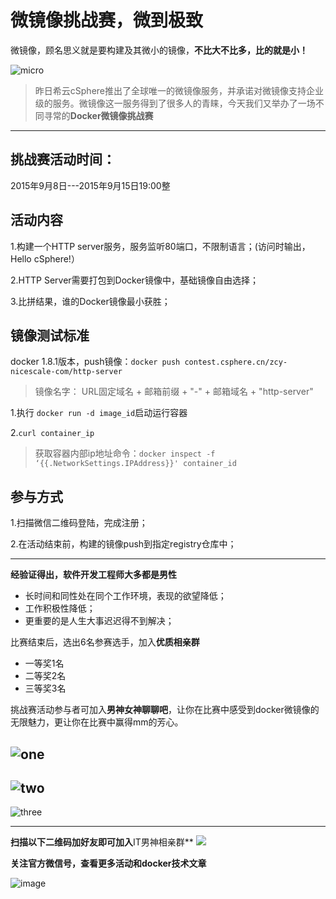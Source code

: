 # 微镜像挑战赛，微到极致

微镜像，顾名思义就是要构建及其微小的镜像，**不比大不比多，比的就是小！**

![micro](https://discuss.csphere.cn/uploads/default/original/2X/f/ffa963d67ebce4c96010ddc417a2e6bedfc1575a.jpg)

> 昨日希云cSphere推出了全球唯一的微镜像服务，并承诺对微镜像支持企业级的服务。微镜像这一服务得到了很多人的青睐，今天我们又举办了一场不同寻常的**Docker微镜像挑战赛**

---
## 挑战赛活动时间：

2015年9月8日---2015年9月15日19:00整

## 活动内容

 1.构建一个HTTP server服务，服务监听80端口，不限制语言；(访问时输出，Hello cSphere!）

 2.HTTP Server需要打包到Docker镜像中，基础镜像自由选择；

 3.比拼结果，谁的Docker镜像最小获胜；

## 镜像测试标准

docker 1.8.1版本，push镜像：`docker push contest.csphere.cn/zcy-nicescale-com/http-server`
> 镜像名字： URL固定域名 + 邮箱前缀 + "-" + 邮箱域名 + "http-server"  
 
 1.执行 `docker run -d image_id`启动运行容器

 2.`curl container_ip`
> 获取容器内部ip地址命令：`docker inspect -f ‘{{.NetworkSettings.IPAddress}}' container_id`

## 参与方式

 1.扫描微信二维码登陆，完成注册；

 2.在活动结束前，构建的镜像push到指定registry仓库中；

---

**经验证得出，软件开发工程师大多都是男性**

 - 长时间和同性处在同个工作环境，表现的欲望降低；
 - 工作积极性降低；
 - 更重要的是人生大事迟迟得不到解决；

比赛结束后，选出6名参赛选手，加入**优质相亲群**

- 一等奖1名 
- 二等奖2名 
- 三等奖3名

挑战赛活动参与者可加入**男神女神聊聊吧**，让你在比赛中感受到docker微镜像的无限魅力，更让你在比赛中赢得mm的芳心。

![one](https://discuss.csphere.cn/uploads/default/original/2X/b/ba7649e1a7b690f6fd715fb5b9e3eeb89b937282.jpg)
---
![two](https://discuss.csphere.cn/uploads/default/original/2X/1/1a33b5516b298870e23a94df11e255d78215f026.jpg)
---
![three](https://discuss.csphere.cn/uploads/default/original/2X/7/76ec44d1e9d942bf955af14baa90678aa80f7ee1.jpg)

---
**扫描以下二维码加好友即可加入**IT男神相亲群**
![](https://discuss.csphere.cn/uploads/default/original/2X/d/dbd5b02d8f66d78ca151341506934c661138aef1.jpg)

**关注官方微信号，查看更多活动和docker技术文章**

![image](https://discuss.csphere.cn/uploads/default/original/2X/1/1f82a3e93d907fc9fb5acf552f2646b74f5706d5.jpg)




